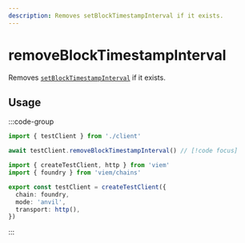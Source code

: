 ```yaml
---
description: Removes setBlockTimestampInterval if it exists.
---
```


# removeBlockTimestampInterval

Removes [`setBlockTimestampInterval`](/docs/actions/test/setBlockTimestampInterval) if it exists.

## Usage

:::code-group

```ts [example.ts]
import { testClient } from './client'

await testClient.removeBlockTimestampInterval() // [!code focus]
```

```ts [client.ts]
import { createTestClient, http } from 'viem'
import { foundry } from 'viem/chains'

export const testClient = createTestClient({
  chain: foundry,
  mode: 'anvil',
  transport: http(), 
})
```

:::

